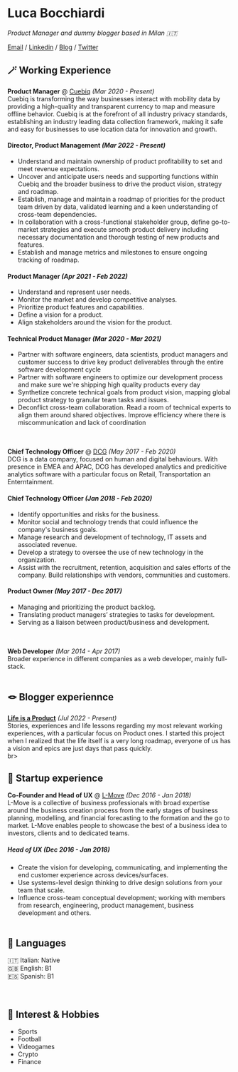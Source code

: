 # Luca Bocchiardi

_Product Manager and dummy blogger based in Milan 🇮🇹_ <br>

[Email](mailto:luca.bocchiardi@gmail.com) / [Linkedin](https://www.linkedin.com/in/lucabocchiardi/) / [Blog](https://lifeisaproduct.substack.com) / [Twitter](https://twitter.com/lukab_89)

## 🪄 Working Experience

**Product Manager** @ [Cuebiq](https://cuebiq.com) _(Mar 2020 - Present)_ <br>
Cuebiq is transforming the way businesses interact with mobility data by providing a high-quality and transparent currency to map and measure offline behavior. Cuebiq is at the forefront of all industry privacy standards, establishing an industry leading data collection framework, making it safe and easy for businesses to use location data for innovation and growth.<br>
#### Director, Product Management _(Mar 2022 - Present)_ <br>
- Understand and maintain ownership of product profitability to set and meet revenue expectations.
- Uncover and anticipate users needs and supporting functions within Cuebiq and the broader business to drive the product vision, strategy and roadmap.
- Establish, manage and maintain a roadmap of priorities for the product team driven by data, validated learning and a keen understanding of cross-team dependencies.
- In collaboration with a cross-functional stakeholder group, define go-to-market strategies and execute smooth product delivery including necessary documentation and thorough testing of new products and features.
- Establish and manage metrics and milestones to ensure ongoing tracking of roadmap.<br>
#### Product Manager _(Apr 2021 - Feb 2022)_ <br>
- Understand and represent user needs.
- Monitor the market and develop competitive analyses.
- Prioritize product features and capabilities.
- Define a vision for a product.
- Align stakeholders around the vision for the product.<br>
#### Technical Product Manager _(Mar 2020 - Mar 2021)_ <br>
- Partner with software engineers, data scientists, product managers and customer success to drive key product deliverables through the entire software development cycle
- Partner with software engineers to optimize our development process and make sure we're shipping high quality products every day
- Synthetize concrete technical goals from product vision, mapping global product strategy to granular team tasks and issues.
- Deconflict cross-team collaboration. Read a room of technical experts to align them around shared objectives. Improve efficiency where there is miscommunication and lack of coordination
<br><br><br>

**Chief Technology Officer** @ [DCG](https://dcg.net/) _(May 2017 - Feb 2020)_ <br>
DCG is a data company, focused on human and digital behaviours. With presence in EMEA and APAC, DCG has developed analytics and predicitive analytics software with a particular focus on Retail, Transportation an Enterntainment.<br>
#### Chief Technology Officer _(Jan 2018 - Feb 2020)_ <br>
- Identify opportunities and risks for the business.
- Monitor social and technology trends that could influence the company's business goals.
- Manage research and development of technology, IT assets and associated revenue.
- Develop a strategy to oversee the use of new technology in the organization.
- Assist with the recruitment, retention, acquisition and sales efforts of the company. Build relationships with vendors, communities and customers.<br>
#### Product Owner _(May 2017 - Dec 2017)_ <br>
- Managing and prioritizing the product backlog.
- Translating product managers’ strategies to tasks for development.
- Serving as a liaison between product/business and development.
<br><br><br>

**Web Developer** _(Mar 2014 - Apr 2017)_ <br>
Broader experience in different companies as a web developer, mainly full-stack.
<br><br>

## 🪢 Blogger experiennce

**[Life is a Product](https://lifeisaproduct.substack.com)** _(Jul 2022 - Present)_ <br>
Stories, experiences and life lessons regarding my most relevant working experiences, with a particular focus on Product ones. I started this project when I realized that the life itself is a very long roadmap, everyone of us has a vision and epics are just days that pass quickly.
<br>br>

## 🔭 Startup experience

**Co-Founder and Head of UX** @ [L-Move](https://www.l-move.net) _(Dec 2016 - Jan 2018)_ <br>
L-Move is a collective of business professionals with broad expertise around the business creation process from the early stages of business planning, modelling, and financial forecasting to the formation and the go to market. L-Move enables people to showcase the best of a business idea to investors, clients and to dedicated teams.<br>
##### Head of UX _(Dec 2016 - Jan 2018)_ <br>
- Create the vision for developing, communicating, and implementing the end customer experience across devices/surfaces.
- Use systems-level design thinking to drive design solutions from your team that scale.
- Influence cross-team conceptual development; working with members from research, engineering, product management, business development and others.
<br><br>

## 🙊 Languages

🇮🇹 Italian: Native<br>
🇬🇧 English: B1<br>
🇪🇸 Spanish: B1<br>
<br><br>

## 🦸 Interest & Hobbies

- Sports
- Football
- Videogames
- Crypto
- Finance
